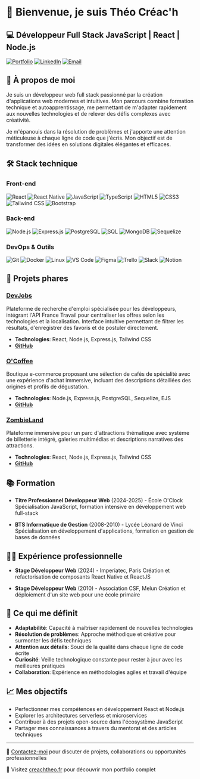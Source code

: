 # 👋 Bienvenue, je suis Théo Créac'h

## 💻 Développeur Full Stack JavaScript | React | Node.js

[![Portfolio](https://img.shields.io/badge/Portfolio-creachtheo.fr-0A66C2?style=for-the-badge)](http://creachtheo.fr)
[![LinkedIn](https://img.shields.io/badge/LinkedIn-creachtheo-0A66C2?style=for-the-badge&logo=linkedin)](https://linkedin.com/in/creachtheo)
[![Email](https://img.shields.io/badge/Email-creach.t@gmail.com-EA4335?style=for-the-badge&logo=gmail)](mailto:creach.t@gmail.com)

## 🧠 À propos de moi

Je suis un développeur web full stack passionné par la création d'applications web modernes et intuitives. Mon parcours combine formation technique et autoapprentissage, me permettant de m'adapter rapidement aux nouvelles technologies et de relever des défis complexes avec créativité.

Je m'épanouis dans la résolution de problèmes et j'apporte une attention méticuleuse à chaque ligne de code que j'écris. Mon objectif est de transformer des idées en solutions digitales élégantes et efficaces.

## 🛠️ Stack technique

### Front-end
![React](https://img.shields.io/badge/React-61DAFB?style=flat-square&logo=react&logoColor=black)
![React Native](https://img.shields.io/badge/React_Native-61DAFB?style=flat-square&logo=react&logoColor=black)
![JavaScript](https://img.shields.io/badge/JavaScript-F7DF1E?style=flat-square&logo=javascript&logoColor=black)
![TypeScript](https://img.shields.io/badge/TypeScript-3178C6?style=flat-square&logo=typescript&logoColor=white)
![HTML5](https://img.shields.io/badge/HTML5-E34F26?style=flat-square&logo=html5&logoColor=white)
![CSS3](https://img.shields.io/badge/CSS3-1572B6?style=flat-square&logo=css3&logoColor=white)
![Tailwind CSS](https://img.shields.io/badge/Tailwind_CSS-38B2AC?style=flat-square&logo=tailwind-css&logoColor=white)
![Bootstrap](https://img.shields.io/badge/Bootstrap-7952B3?style=flat-square&logo=bootstrap&logoColor=white)

### Back-end
![Node.js](https://img.shields.io/badge/Node.js-339933?style=flat-square&logo=nodedotjs&logoColor=white)
![Express.js](https://img.shields.io/badge/Express.js-000000?style=flat-square&logo=express&logoColor=white)
![PostgreSQL](https://img.shields.io/badge/PostgreSQL-4169E1?style=flat-square&logo=postgresql&logoColor=white)
![SQL](https://img.shields.io/badge/SQL-4479A1?style=flat-square&logo=mysql&logoColor=white)
![MongoDB](https://img.shields.io/badge/MongoDB-47A248?style=flat-square&logo=mongodb&logoColor=white)
![Sequelize](https://img.shields.io/badge/Sequelize-52B0E7?style=flat-square&logo=sequelize&logoColor=white)

### DevOps & Outils
![Git](https://img.shields.io/badge/Git-F05032?style=flat-square&logo=git&logoColor=white)
![Docker](https://img.shields.io/badge/Docker-2496ED?style=flat-square&logo=docker&logoColor=white)
![Linux](https://img.shields.io/badge/Linux-FCC624?style=flat-square&logo=linux&logoColor=black)
![VS Code](https://img.shields.io/badge/VS_Code-007ACC?style=flat-square&logo=visual-studio-code&logoColor=white)
![Figma](https://img.shields.io/badge/Figma-F24E1E?style=flat-square&logo=figma&logoColor=white)
![Trello](https://img.shields.io/badge/Trello-0052CC?style=flat-square&logo=trello&logoColor=white)
![Slack](https://img.shields.io/badge/Slack-4A154B?style=flat-square&logo=slack&logoColor=white)
![Notion](https://img.shields.io/badge/Notion-000000?style=flat-square&logo=notion&logoColor=white)

## 🚀 Projets phares

### [DevJobs](http://devjobs.creachtheo.fr)
Plateforme de recherche d'emploi spécialisée pour les développeurs, intégrant l'API France Travail pour centraliser les offres selon les technologies et la localisation. Interface intuitive permettant de filtrer les résultats, d'enregistrer des favoris et de postuler directement.
- **Technologies**: React, Node.js, Express.js, Tailwind CSS
- **[GitHub](https://github.com/creach-t/job-search-france-travail-api)**

### [O'Coffee](https://ocoffee.creachtheo.fr)
Boutique e-commerce proposant une sélection de cafés de spécialité avec une expérience d'achat immersive, incluant des descriptions détaillées des origines et profils de dégustation.
- **Technologies**: Node.js, Express.js, PostgreSQL, Sequelize, EJS
- **[GitHub](https://github.com/creach-t/ocoffee)**

### [ZombieLand](https://zombieland.creachtheo.fr)
Plateforme immersive pour un parc d'attractions thématique avec système de billetterie intégré, galeries multimédias et descriptions narratives des attractions.
- **Technologies**: React, Node.js, Express.js, Tailwind CSS
- **[GitHub](https://github.com/creach-t/zombieland)**

## 📚 Formation

- **Titre Professionnel Développeur Web** (2024-2025) - École O'Clock
  Spécialisation JavaScript, formation intensive en développement web full-stack

- **BTS Informatique de Gestion** (2008-2010) - Lycée Léonard de Vinci
  Spécialisation en développement d'applications, formation en gestion de bases de données

## 👨‍💻 Expérience professionnelle

- **Stage Développeur Web** (2024) - Imperiatec, Paris
  Création et refactorisation de composants React Native et ReactJS

- **Stage Développeur Web** (2010) - Association CSF, Melun
  Création et déploiement d'un site web pour une école primaire

## 🌟 Ce qui me définit

- **Adaptabilité**: Capacité à maîtriser rapidement de nouvelles technologies
- **Résolution de problèmes**: Approche méthodique et créative pour surmonter les défis techniques
- **Attention aux détails**: Souci de la qualité dans chaque ligne de code écrite
- **Curiosité**: Veille technologique constante pour rester à jour avec les meilleures pratiques
- **Collaboration**: Expérience en méthodologies agiles et travail d'équipe

## 📈 Mes objectifs

- Perfectionner mes compétences en développement React et Node.js
- Explorer les architectures serverless et microservices
- Contribuer à des projets open-source dans l'écosystème JavaScript
- Partager mes connaissances à travers du mentorat et des articles techniques

---

💬 [Contactez-moi](mailto:creach.t@gmail.com) pour discuter de projets, collaborations ou opportunités professionnelles

🔗 Visitez [creachtheo.fr](http://creachtheo.fr) pour découvrir mon portfolio complet